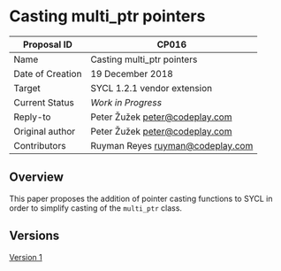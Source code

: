 # Casting multi_ptr pointers

| Proposal ID | CP016  |
|-------------|--------|
| Name | Casting multi_ptr pointers |
| Date of Creation | 19 December 2018 |
| Target | SYCL 1.2.1 vendor extension |
| Current Status | _Work in Progress_ |
| Reply-to | Peter Žužek <peter@codeplay.com> |
| Original author | Peter Žužek <peter@codeplay.com> |
| Contributors | Ruyman Reyes <ruyman@codeplay.com> |

## Overview

This paper proposes the addition of pointer casting functions to SYCL
in order to simplify casting of the `multi_ptr` class.

## Versions

[Version 1](sycl-2.2/index.md)
